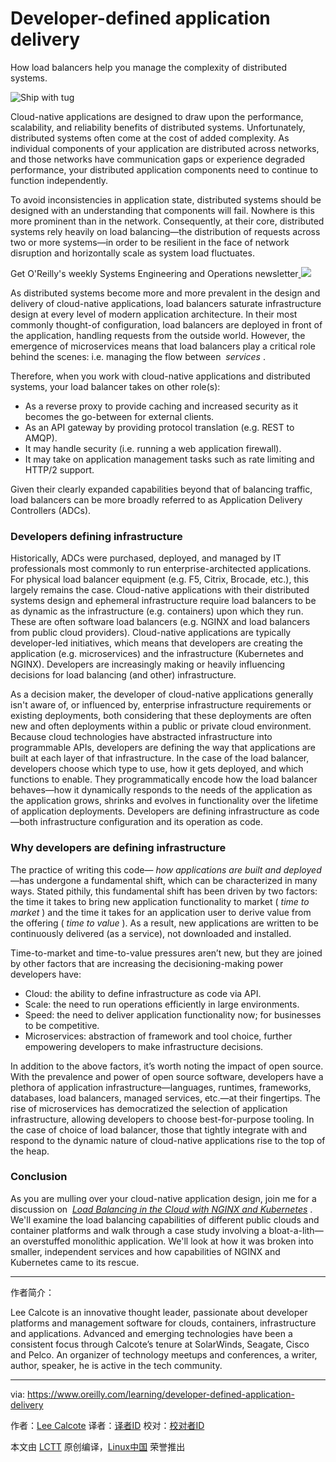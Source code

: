 Developer-defined application delivery
============================================================

How load balancers help you manage the complexity of distributed systems.


 ![Ship with tug](https://d3tdunqjn7n0wj.cloudfront.net/360x240/ship-84139_1400-154e17db40c32ff6fc352fd12b2b32d3.jpg) 

Cloud-native applications are designed to draw upon the performance, scalability, and reliability benefits of distributed systems. Unfortunately, distributed systems often come at the cost of added complexity. As individual components of your application are distributed across networks, and those networks have communication gaps or experience degraded performance, your distributed application components need to continue to function independently.

To avoid inconsistencies in application state, distributed systems should be designed with an understanding that components will fail. Nowhere is this more prominent than in the network. Consequently, at their core, distributed systems rely heavily on load balancing—the distribution of requests across two or more systems—in order to be resilient in the face of network disruption and horizontally scale as system load fluctuates.

Get O'Reilly's weekly Systems Engineering and Operations newsletter[
 ![](https://cdn.oreillystatic.com/oreilly/email/webops-newsletter-20170102.png) 
][5]

As distributed systems become more and more prevalent in the design and delivery of cloud-native applications, load balancers saturate infrastructure design at every level of modern application architecture. In their most commonly thought-of configuration, load balancers are deployed in front of the application, handling requests from the outside world. However, the emergence of microservices means that load balancers play a critical role behind the scenes: i.e. managing the flow between  _services_ .

Therefore, when you work with cloud-native applications and distributed systems, your load balancer takes on other role(s):

*   As a reverse proxy to provide caching and increased security as it becomes the go-between for external clients.
*   As an API gateway by providing protocol translation (e.g. REST to AMQP).
*   It may handle security (i.e. running a web application firewall).
*   It may take on application management tasks such as rate limiting and HTTP/2 support.

Given their clearly expanded capabilities beyond that of balancing traffic, load balancers can be more broadly referred to as Application Delivery Controllers (ADCs).

### Developers defining infrastructure

Historically, ADCs were purchased, deployed, and managed by IT professionals most commonly to run enterprise-architected applications. For physical load balancer equipment (e.g. F5, Citrix, Brocade, etc.), this largely remains the case. Cloud-native applications with their distributed systems design and ephemeral infrastructure require load balancers to be as dynamic as the infrastructure (e.g. containers) upon which they run. These are often software load balancers (e.g. NGINX and load balancers from public cloud providers). Cloud-native applications are typically developer-led initiatives, which means that developers are creating the application (e.g. microservices) and the infrastructure (Kubernetes and NGINX). Developers are increasingly making or heavily influencing decisions for load balancing (and other) infrastructure.

As a decision maker, the developer of cloud-native applications generally isn't aware of, or influenced by, enterprise infrastructure requirements or existing deployments, both considering that these deployments are often new and often deployments within a public or private cloud environment. Because cloud technologies have abstracted infrastructure into programmable APIs, developers are defining the way that applications are built at each layer of that infrastructure. In the case of the load balancer, developers choose which type to use, how it gets deployed, and which functions to enable. They programmatically encode how the load balancer behaves—how it dynamically responds to the needs of the application as the application grows, shrinks and evolves in functionality over the lifetime of application deployments. Developers are defining infrastructure as code—both infrastructure configuration and its operation as code.

### Why developers are defining infrastructure

The practice of writing this code— _how applications are built and deployed_ —has undergone a fundamental shift, which can be characterized in many ways. Stated pithily, this fundamental shift has been driven by two factors: the time it takes to bring new application functionality to market ( _time to market_ ) and the time it takes for an application user to derive value from the offering ( _time to value_ ). As a result, new applications are written to be continuously delivered (as a service), not downloaded and installed.

Time-to-market and time-to-value pressures aren’t new, but they are joined by other factors that are increasing the decisioning-making power developers have:

*   Cloud: the ability to define infrastructure as code via API.
*   Scale: the need to run operations efficiently in large environments.
*   Speed: the need to deliver application functionality now; for businesses to be competitive.
*   Microservices: abstraction of framework and tool choice, further empowering developers to make infrastructure decisions.

In addition to the above factors, it’s worth noting the impact of open source. With the prevalence and power of open source software, developers have a plethora of application infrastructure—languages, runtimes, frameworks, databases, load balancers, managed services, etc.—at their fingertips. The rise of microservices has democratized the selection of application infrastructure, allowing developers to choose best-for-purpose tooling. In the case of choice of load balancer, those that tightly integrate with and respond to the dynamic nature of cloud-native applications rise to the top of the heap.

### Conclusion

As you are mulling over your cloud-native application design, join me for a discussion on  _[Load Balancing in the Cloud with NGINX and Kubernetes][8]_ . We'll examine the load balancing capabilities of different public clouds and container platforms and walk through a case study involving a bloat-a-lith—an overstuffed monolithic application. We'll look at how it was broken into smaller, independent services and how capabilities of NGINX and Kubernetes came to its rescue.

--------------------------------------------------------------------------------

作者简介：

Lee Calcote is an innovative thought leader, passionate about developer platforms and management software for clouds, containers, infrastructure and applications. Advanced and emerging technologies have been a consistent focus through Calcote’s tenure at SolarWinds, Seagate, Cisco and Pelco. An organizer of technology meetups and conferences, a writer, author, speaker, he is active in the tech community.


----------------------------

via: https://www.oreilly.com/learning/developer-defined-application-delivery

作者：[Lee Calcote][a]
译者：[译者ID](https://github.com/译者ID)
校对：[校对者ID](https://github.com/校对者ID)

本文由 [LCTT](https://github.com/LCTT/TranslateProject) 原创编译，[Linux中国](https://linux.cn/) 荣誉推出

[a]:https://www.oreilly.com/people/7f693-lee-calcote
[1]:https://pixabay.com/en/ship-containers-products-shipping-84139/
[2]:https://conferences.oreilly.com/velocity/vl-ca?intcmp=il-webops-confreg-na-vlca17_new_site_velocity_sj_17_cta
[3]:https://www.oreilly.com/people/7f693-lee-calcote
[4]:http://www.oreilly.com/pub/e/3864?intcmp=il-webops-webcast-reg-webcast_new_site_developer_defined_application_delivery_text_cta
[5]:https://www.oreilly.com/learning/developer-defined-application-delivery?imm_mid=0ee8c5&cmp=em-webops-na-na-newsltr_20170310
[6]:https://conferences.oreilly.com/velocity/vl-ca?intcmp=il-webops-confreg-na-vlca17_new_site_velocity_sj_17_cta
[7]:https://conferences.oreilly.com/velocity/vl-ca?intcmp=il-webops-confreg-na-vlca17_new_site_velocity_sj_17_cta
[8]:http://www.oreilly.com/pub/e/3864?intcmp=il-webops-webcast-reg-webcast_new_site_developer_defined_application_delivery_body_text_cta
